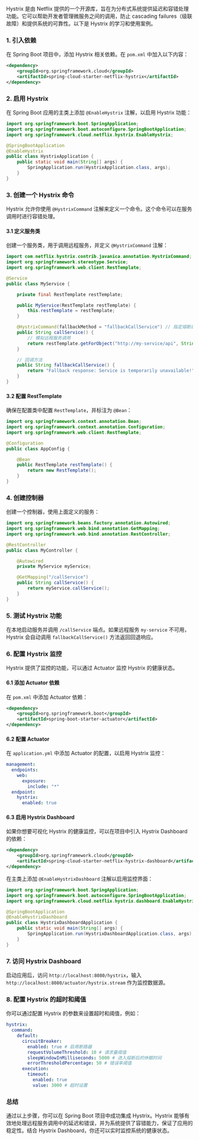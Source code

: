 Hystrix 是由 Netflix 提供的一个开源库，旨在为分布式系统提供延迟和容错处理功能。它可以帮助开发者管理微服务之间的调用，防止 cascading failures（级联故障）和提供系统的可靠性。以下是 Hystrix 的学习和使用案例。

### 1. 引入依赖

在 Spring Boot 项目中，添加 Hystrix 相关依赖。在 `pom.xml` 中加入以下内容：

```xml
<dependency>
    <groupId>org.springframework.cloud</groupId>
    <artifactId>spring-cloud-starter-netflix-hystrix</artifactId>
</dependency>
```

### 2. 启用 Hystrix

在 Spring Boot 应用的主类上添加 `@EnableHystrix` 注解，以启用 Hystrix 功能：

```java
import org.springframework.boot.SpringApplication;
import org.springframework.boot.autoconfigure.SpringBootApplication;
import org.springframework.cloud.netflix.hystrix.EnableHystrix;

@SpringBootApplication
@EnableHystrix
public class HystrixApplication {
    public static void main(String[] args) {
        SpringApplication.run(HystrixApplication.class, args);
    }
}
```

### 3. 创建一个 Hystrix 命令

Hystrix 允许你使用 `@HystrixCommand` 注解来定义一个命令。这个命令可以在服务调用时进行容错处理。

#### 3.1 定义服务类

创建一个服务类，用于调用远程服务，并定义 `@HystrixCommand` 注解：

```java
import com.netflix.hystrix.contrib.javanica.annotation.HystrixCommand;
import org.springframework.stereotype.Service;
import org.springframework.web.client.RestTemplate;

@Service
public class MyService {

    private final RestTemplate restTemplate;

    public MyService(RestTemplate restTemplate) {
        this.restTemplate = restTemplate;
    }

    @HystrixCommand(fallbackMethod = "fallbackCallService") // 指定熔断后的回调方法
    public String callService() {
        // 模拟远程服务调用
        return restTemplate.getForObject("http://my-service/api", String.class);
    }

    // 回调方法
    public String fallbackCallService() {
        return "Fallback response: Service is temporarily unavailable!";
    }
}
```

#### 3.2 配置 RestTemplate

确保在配置类中配置 `RestTemplate`，并标注为 `@Bean`：

```java
import org.springframework.context.annotation.Bean;
import org.springframework.context.annotation.Configuration;
import org.springframework.web.client.RestTemplate;

@Configuration
public class AppConfig {

    @Bean
    public RestTemplate restTemplate() {
        return new RestTemplate();
    }
}
```

### 4. 创建控制器

创建一个控制器，使用上面定义的服务：

```java
import org.springframework.beans.factory.annotation.Autowired;
import org.springframework.web.bind.annotation.GetMapping;
import org.springframework.web.bind.annotation.RestController;

@RestController
public class MyController {

    @Autowired
    private MyService myService;

    @GetMapping("/callService")
    public String callService() {
        return myService.callService();
    }
}
```

### 5. 测试 Hystrix 功能

在本地启动服务并调用 `/callService` 端点。如果远程服务 `my-service` 不可用，Hystrix 会自动调用 `fallbackCallService()` 方法返回回退响应。

### 6. 配置 Hystrix 监控

Hystrix 提供了监控的功能，可以通过 Actuator 监控 Hystrix 的健康状态。

#### 6.1 添加 Actuator 依赖

在 `pom.xml` 中添加 Actuator 依赖：

```xml
<dependency>
    <groupId>org.springframework.boot</groupId>
    <artifactId>spring-boot-starter-actuator</artifactId>
</dependency>
```

#### 6.2 配置 Actuator

在 `application.yml` 中添加 Actuator 的配置，以启用 Hystrix 监控：

```yaml
management:
  endpoints:
    web:
      exposure:
        include: "*"
  endpoint:
    hystrix:
      enabled: true
```

#### 6.3 启用 Hystrix Dashboard

如果你想要可视化 Hystrix 的健康监控，可以在项目中引入 Hystrix Dashboard 的依赖：

```xml
<dependency>
    <groupId>org.springframework.cloud</groupId>
    <artifactId>spring-cloud-starter-netflix-hystrix-dashboard</artifactId>
</dependency>
```

在主类上添加 `@EnableHystrixDashboard` 注解以启用监控界面：

```java
import org.springframework.boot.SpringApplication;
import org.springframework.boot.autoconfigure.SpringBootApplication;
import org.springframework.cloud.netflix.hystrix.dashboard.EnableHystrixDashboard;

@SpringBootApplication
@EnableHystrixDashboard
public class HystrixDashboardApplication {
    public static void main(String[] args) {
        SpringApplication.run(HystrixDashboardApplication.class, args);
    }
}
```

### 7. 访问 Hystrix Dashboard

启动应用后，访问 `http://localhost:8080/hystrix`，输入 `http://localhost:8080/actuator/hystrix.stream` 作为监控数据源。

### 8. 配置 Hystrix 的超时和阈值

你可以通过配置 Hystrix 的参数来设置超时和阈值，例如：

```yaml
hystrix:
  command:
    default:
      circuitBreaker:
        enabled: true # 启用断路器
        requestVolumeThreshold: 10 # 请求量阈值
        sleepWindowInMilliseconds: 5000 # 进入熔断后的休眠时间
        errorThresholdPercentage: 50 # 错误率阈值
      execution:
        timeout:
          enabled: true
          value: 3000 # 超时设置
```

### 总结

通过以上步骤，你可以在 Spring Boot 项目中成功集成 Hystrix。Hystrix 能够有效地处理远程服务调用中的延迟和错误，并为系统提供了容错能力，保证了应用的稳定性。结合 Hystrix Dashboard，你还可以实时监控系统的健康状态。
